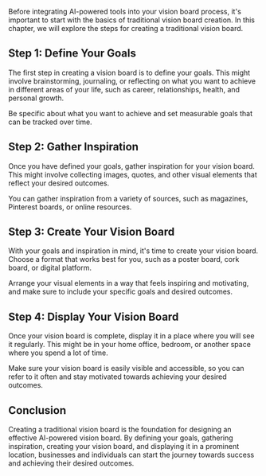 
Before integrating AI-powered tools into your vision board process, it's important to start with the basics of traditional vision board creation. In this chapter, we will explore the steps for creating a traditional vision board.

Step 1: Define Your Goals
-------------------------

The first step in creating a vision board is to define your goals. This might involve brainstorming, journaling, or reflecting on what you want to achieve in different areas of your life, such as career, relationships, health, and personal growth.

Be specific about what you want to achieve and set measurable goals that can be tracked over time.

Step 2: Gather Inspiration
--------------------------

Once you have defined your goals, gather inspiration for your vision board. This might involve collecting images, quotes, and other visual elements that reflect your desired outcomes.

You can gather inspiration from a variety of sources, such as magazines, Pinterest boards, or online resources.

Step 3: Create Your Vision Board
--------------------------------

With your goals and inspiration in mind, it's time to create your vision board. Choose a format that works best for you, such as a poster board, cork board, or digital platform.

Arrange your visual elements in a way that feels inspiring and motivating, and make sure to include your specific goals and desired outcomes.

Step 4: Display Your Vision Board
---------------------------------

Once your vision board is complete, display it in a place where you will see it regularly. This might be in your home office, bedroom, or another space where you spend a lot of time.

Make sure your vision board is easily visible and accessible, so you can refer to it often and stay motivated towards achieving your desired outcomes.

Conclusion
----------

Creating a traditional vision board is the foundation for designing an effective AI-powered vision board. By defining your goals, gathering inspiration, creating your vision board, and displaying it in a prominent location, businesses and individuals can start the journey towards success and achieving their desired outcomes.
